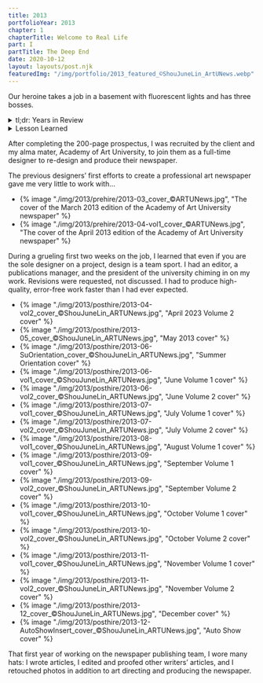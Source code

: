 ```yaml
---
title: 2013
portfolioYear: 2013
chapter: 1
chapterTitle: Welcome to Real Life
part: I
partTitle: The Deep End
date: 2020-10-12
layout: layouts/post.njk
featuredImg: "/img/portfolio/2013_featured_©ShouJuneLin_ArtUNews.webp"
---
```


<span class="small-caps">Our heroine takes a job in a basement</span> with fluorescent lights and has three bosses.

<!-- excerpt -->

<div class="accordion-container text-width">
  <details>
    <summary>
    tl;dr: Years in Review
    </summary>
    <div>
    <ul>
      <li>designed a newspaper and developed the design style guide</li>
      <li>learned and helped adapt AP Style for the editorial style guide</li>
      <li>produced and delivered 15 newspapers on time</li>
      <li>petitioned for the inclusion of the series comma and lost</li>
    </ul>
    </div>
  </details>
  <details>
    <summary>
    Lesson Learned
    </summary>
    <div>
    <p>Design is a team sport.</p>
    </div>
  </details>
</div>

After completing the 200-page prospectus, I was recruited by the client and my alma mater, Academy of Art University, to join them as a full-time designer to re-design and produce their newspaper.

The previous designers’ first efforts to create a professional art newspaper gave me very little to work with...

<ul class="carousel" tabindex="0" aria-label="Scrollable list">
    <li>{% image "./img/2013/prehire/2013-03_cover_©ARTUNews.jpg", "The cover of the March 2013 edition of the Academy of Art University newspaper" %}</li>
    <li>{% image "./img/2013/prehire/2013-04-vol1_cover_©ARTUNews.jpg", "The cover of the April 2013 edition of the Academy of Art University newspaper" %}</li>
</ul>

During a grueling first two weeks on the job, I learned that even if you are the sole designer on a project, design is a team sport. I had an editor, a publications manager, and the president of the university chiming in on my work. Revisions were requested, not discussed. I had to produce high-quality, error-free work faster than I had ever expected.

<ul class="carousel" tabindex="0" aria-label="Scrollable list">
    <li>{% image "./img/2013/posthire/2013-04-vol2_cover_©ShouJuneLin_ARTUNews.jpg", "April 2023 Volume 2 cover" %}</li>
    <li>{% image "./img/2013/posthire/2013-05_cover_©ShouJuneLin_ARTUNews.jpg", "May 2013 cover" %}</li>
    <li>{% image "./img/2013/posthire/2013-06-SuOrientation_cover_©ShouJuneLin_ARTUNews.jpg", "Summer Orientation cover" %}</li>
    <li>{% image "./img/2013/posthire/2013-06-vol1_cover_©ShouJuneLin_ARTUNews.jpg", "June Volume 1 cover" %}</li>
    <li>{% image "./img/2013/posthire/2013-06-vol2_cover_©ShouJuneLin_ARTUNews.jpg", "June Volume 2 cover" %}</li>
    <li>{% image "./img/2013/posthire/2013-07-vol1_cover_©ShouJuneLin_ARTUNews.jpg", "July Volume 1 cover" %}</li>
    <li>{% image "./img/2013/posthire/2013-07-vol2_cover_©ShouJuneLin_ARTUNews.jpg", "July Volume 2 cover" %}</li>
    <li>{% image "./img/2013/posthire/2013-08-vol1_cover_©ShouJuneLin_ARTUNews.jpg", "August Volume 1 cover" %}</li>
    <li>{% image "./img/2013/posthire/2013-09-vol1_cover_©ShouJuneLin_ARTUNews.jpg", "September Volume 1 cover" %}</li>
    <li>{% image "./img/2013/posthire/2013-09-vol2_cover_©ShouJuneLin_ARTUNews.jpg", "September Volume 2 cover" %}</li>
    <li>{% image "./img/2013/posthire/2013-10-vol1_cover_©ShouJuneLin_ARTUNews.jpg", "October Volume 1 cover" %}</li>
    <li>{% image "./img/2013/posthire/2013-10-vol2_cover_©ShouJuneLin_ARTUNews.jpg", "October Volume 2 cover" %}</li>
    <li>{% image "./img/2013/posthire/2013-11-vol1_cover_©ShouJuneLin_ARTUNews.jpg", "November Volume 1 cover" %}</li>
    <li>{% image "./img/2013/posthire/2013-11-vol2_cover_©ShouJuneLin_ARTUNews.jpg", "November Volume 2 cover" %}</li>
    <li>{% image "./img/2013/posthire/2013-12_cover_©ShouJuneLin_ARTUNews.jpg", "December cover" %}</li>
    <li>{% image "./img/2013/posthire/2013-12-AutoShowInsert_cover_©ShouJuneLin_ARTUNews.jpg", "Auto Show cover" %}</li>
</ul>

That first year of working on the newspaper publishing team, I wore many hats: I wrote articles, I edited and proofed other writers’ articles, and I retouched photos in addition to art directing and producing the newspaper.